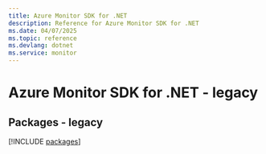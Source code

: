 ```yaml
---
title: Azure Monitor SDK for .NET
description: Reference for Azure Monitor SDK for .NET
ms.date: 04/07/2025
ms.topic: reference
ms.devlang: dotnet
ms.service: monitor
---
```

# Azure Monitor SDK for .NET - legacy
## Packages - legacy
[!INCLUDE [packages](monitor-index.md)]